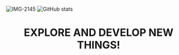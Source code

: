 
<!--
**kennethchuson/kennethchuson** is a ✨ _special_ ✨ repository because its `README.md` (this file) appears on your GitHub profile.

Here are some ideas to get you started:

- 🔭 I’m currently working on ...
- 🌱 I’m currently learning ...
- 👯 I’m looking to collaborate on ...
- 🤔 I’m looking for help with ...
- 💬 Ask me about ...
- 📫 How to reach me: ...
- 😄 Pronouns: ...
- ⚡ Fun fact: ...
-->

![IMG-2145](https://user-images.githubusercontent.com/39846044/162554002-05cbb106-a09f-4ce1-a4fc-f56d943c5c3b.gif)
![GitHub stats](https://github-readme-stats.vercel.app/api?username=kennethchuson&show_icons=true&theme=dark)
<h1 align="center">EXPLORE AND DEVELOP NEW THINGS!</h1>


